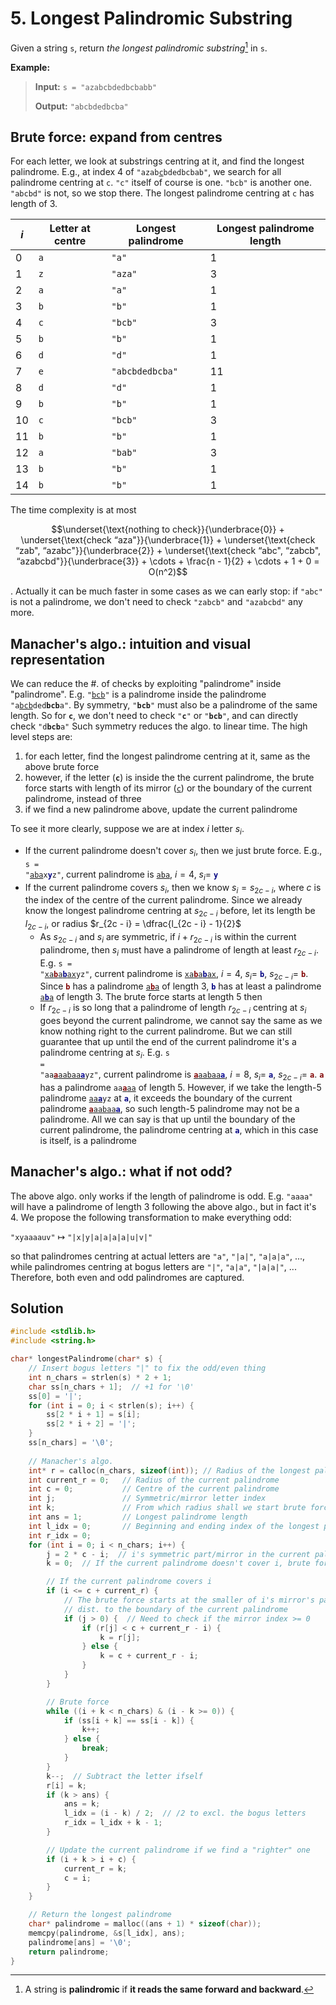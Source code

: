 # 5. Longest Palindromic Substring

Given a string `s`, return *the longest palindromic substring*[^1] in `s`.

[^1]: A string is **palindromic** if **it reads the same forward and backward**.

**Example:**

> **Input:** `s = "azabcbdedbcbabb"`
> 
> **Output:** `"abcbdedbcba"`


## Brute force: expand from centres

For each letter, we look at substrings centring at it, and find the longest palindrome. E.g., at index $4$ of <code>\"azab<u>c</u>bdedbcbab\"</code>, we search for all palindrome centring at `c`. `"c"` itself of course is one. `"bcb"` is another one. `"abcbd"` is not, so we stop there. The longest palindrome centring at `c` has length of 3.

| $i$ | Letter at centre | Longest palindrome | Longest palindrome length |
|-----|------------------|--------------------|---------------------------|
| 0   | `a`                | `"a"`                  | 1                         |
| 1   | `z`                | `"aza"`                | 3                         |
| 2   | `a`                | `"a"`                  | 1                         |
| 3   | `b`                | `"b"`                  | 1                         |
| 4   | `c`                | `"bcb"`                | 3                         |
| 5   | `b`                | `"b"`                  | 1                         |
| 6   | `d`                | `"d"`                  | 1                         |
| 7   | `e`                | `"abcbdedbcba"`        | 11                        |
| 8   | `d`                | `"d"`                  | 1                         |
| 9   | `b`                | `"b"`                  | 1                         |
| 10  | `c`                | `"bcb"`                | 3                         |
| 11  | `b`                | `"b"`                  | 1                         |
| 12  | `a`                | `"bab"`                | 3                         |
| 13  | `b`                | `"b"`                | 1                         |
| 14  | `b`                | `"b"`                | 1                         |

The time complexity is at most

$$\underset{\text{nothing to check}}{\underbrace{0}} + \underset{\text{check “aza"}}{\underbrace{1}} + \underset{\text{check “zab", “azabc"}}{\underbrace{2}} + \underset{\text{check “abc", “zabcb", “azabcbd"}}{\underbrace{3}} + \cdots + \frac{n - 1}{2} + \cdots + 1 + 0 = O(n^2)$$

. Actually it can be much faster in some cases as we can early stop: if `"abc"` is not a palindrome, we don't need to check `"zabcb"` and `"azabcbd"` any more.


## Manacher's algo.: intuition and visual representation

We can reduce the #. of checks by exploiting "palindrome" inside "palindrome". E.g. <code>\"<u>bcb</u>\"</code> is a palindrome inside the palindrome <code>\"a<u>bcb</u>ded<b>bcb</b>a\"</code>. By symmetry, <code>\"<b>bcb</b>\"</code> must also be a palindrome of the same length. So for <code><b>c</b></code>, we don't need to check <code>\"<b>c</b>\"</code> or <code>\"<b>bcb</b>\"</code>, and can directly check <code>\"d<b>bcb</b>a\"</code> Such symmetry reduces the algo. to linear time. The high level steps are:

1. for each letter, find the longest palindrome centring at it, same as the above brute force
2. however, if the letter (<code><b>c</b></code>) is inside the the current palindrome, the brute force starts with length of its mirror (<code><u>c</u></code>) or the boundary of the current palindrome, instead of three
3. if we find a new palindrome above, update the current palindrome

To see it more clearly, suppose we are at index $i$ letter $s_i$.

* If the current palindrome doesn't cover $s_i$, then we just brute force. E.g., <code>s = \"<u>aba</u>x<font color="#000080"><b>y</b></font>z\"</code>, current palindrome is <code><u>aba</u></code>, $i = 4$, $s_i =$ <code><font color="#000080"><b>y</b></font></code>
* If the current palindrome covers $s_i$, then we know $s_i = s_{2c - i}$, where $c$ is the index of the centre of the current palindrome. Since we already know the longest palindrome centring at $s_{2c - i}$ before, let its length be $l_{2c - i}$, or radius $r_{2c - i} = \dfrac{l_{2c - i} - 1}{2}$
    - As $s_{2c - i}$ and $s_i$ are symmetric, if $i + r_{2c - i}$ is within the current palindrome, then $s_i$ must have a palindrome of length at least $r_{2c - i}$. E.g. <code>s = \"<u>xa<font color="#800000"><b>b</b></font>a<font color="#000080"><b>b</b></font>ax</u>yz\"</code>, current palindrome is <code><u>xa<font color="#800000"><b>b</b></font>a<font color="#000080"><b>b</b></font>ax</u></code>, $i = 4$, $s_i =$ <code><font color="#000080"><b>b</b></font></code>, $s_{2c - i} =$ <code><font color="#800000"><b>b</b></font></code>. Since <code><font color="#800000"><b>b</b></font></code> has a palindrome <code><u>a<font color="#800000"><b>b</b></font>a</u></code> of length 3, <code><font color="#000080"><b>b</b></font></code> has at least a palindrome <code><u>a<font color="#000080"><b>b</b></font>a</u></code> of length 3. The brute force starts at length 5 then
    - If $r_{2c - i}$ is so long that a palindrome of length $r_{2c - i}$ centring at $s_i$ goes beyond the current palindrome, we cannot say the same as we know nothing right to the current palindrome. But we can still guarantee that up until the end of the current palindrome it's a palindrome centring at $s_i$. E.g. <code>s = \"aa<u><font color="#800000"><b>a</b></font>aabaa<font color="#000090"><b>a</b></font></u>yz\"</code>, current palindrome is <code><u><font color="#800000"><b>a</b></font>aabaa<font color="#000090"><b>a</b></font></u></code>, $i = 8$, $s_i =$ <code><font color="#000080"><b>a</b></font></code>, $s_{2c - i} =$ <code><font color="#800000"><b>a</b></font></code>. <code><font color="#800000"><b>a</b></font></code> has a palindrome <code>aa<u><font color="#800000"><b>a</b></font>aa</u></code> of length 5. However, if we take the length-5 palindrome <code><u>aa<font color="#000080"><b>a</b></font></u>yz</code> at <code><font color="#000080"><b>a</b></font></code>, it exceeds the boundary of the current palindrome <code><u><font color="#800000"><b>a</b></font>aabaa<font color="#000090"><b>a</b></font></u></code>, so such length-5 palindrome may not be a palindrome. All we can say is that up until the boundary of the current palindrome, the palindrome centring at <code><font color="#000080"><b>a</b></font></code>, which in this case is itself, is a palindrome


## Manacher's algo.: what if not odd?

The above algo. only works if the length of palindrome is odd. E.g. `"aaaa"` will have a palindrome of length 3 following the above algo., but in fact it's 4. We propose the following transformation to make everything odd:

`"xyaaaauv"` $\mapsto$ `"|x|y|a|a|a|a|u|v|"`

so that palindromes centring at actual letters are `"a"`, `"|a|"`, `"a|a|a"`, ..., while palindromes centring at bogus letters are `"|"`, `"a|a"`, `"|a|a|"`, ... Therefore, both even and odd palindromes are captured.


## Solution

```c
#include <stdlib.h>
#include <string.h>

char* longestPalindrome(char* s) {
    // Insert bogus letters "|" to fix the odd/even thing
    int n_chars = strlen(s) * 2 + 1;
    char ss[n_chars + 1];  // +1 for '\0'
    ss[0] = '|';
    for (int i = 0; i < strlen(s); i++) {
        ss[2 * i + 1] = s[i];
        ss[2 * i + 2] = '|';
    }
    ss[n_chars] = '\0';
    
    // Manacher's algo.
    int* r = calloc(n_chars, sizeof(int)); // Radius of the longest palindrome at each letter
    int current_r = 0;   // Radius of the current palindrome
    int c = 0;           // Centre of the current palindrome
    int j;               // Symmetric/mirror letter index
    int k;               // From which radius shall we start brute force
    int ans = 1;         // Longest palindrome length
    int l_idx = 0;       // Beginning and ending index of the longest palindrome
    int r_idx = 0;
    for (int i = 0; i < n_chars; i++) {
        j = 2 * c - i;  // i's symmetric part/mirror in the current palindrome
        k = 0;  // If the current palindrome doesn't cover i, brute force from scratch

        // If the current palindrome covers i
        if (i <= c + current_r) {
            // The brute force starts at the smaller of i's mirror's palindrome length and the
            // dist. to the boundary of the current palindrome
            if (j > 0) {  // Need to check if the mirror index >= 0
                if (r[j] < c + current_r - i) {
                    k = r[j];
                } else {
                    k = c + current_r - i;
                }
            }
        }

        // Brute force
        while ((i + k < n_chars) & (i - k >= 0)) {
            if (ss[i + k] == ss[i - k]) {
                k++;
            } else {
                break;
            }          
        }
        k--;  // Subtract the letter ifself
        r[i] = k;
        if (k > ans) {
            ans = k;
            l_idx = (i - k) / 2;  // /2 to excl. the bogus letters
            r_idx = l_idx + k - 1;
        }

        // Update the current palindrome if we find a "righter" one
        if (i + k > i + c) {
            current_r = k;
            c = i;
        }
    }

    // Return the longest palindrome
    char* palindrome = malloc((ans + 1) * sizeof(char));
    memcpy(palindrome, &s[l_idx], ans);
    palindrome[ans] = '\0';
    return palindrome;
}
```
